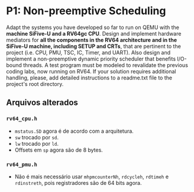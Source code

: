 # P1: Non-preemptive Scheduling

Adapt the systems you have developed so far to run on QEMU with the **machine SiFive-U and a RV64gc CPU**. 
Design and implement hardware mediators for **all the components in the RV64 architecture and in the SiFive-U machine, including SETUP and CRTs**, that are pertinent to the project (i.e. CPU, PMU, TSC, IC, Timer, and UART).
Also design and implement a non-preemptive dynamic priority scheduler that benefits I/O-bound threads.
A test program must be modeled to revalidate the previous coding labs, now running on RV64.
If your solution requires additional handling, please, add detailed instructions to a readme.txt file to the project's root directory.

## Arquivos alterados

### `rv64_cpu.h`

- `mstatus.SD` agora é de acordo com a arquitetura.
- `sw` trocado por `sd`.
- `lw` trocado por `ld`.
- Offsets em `sp` agora são de 8 bytes.

### `rv64_pmu.h`

- Não é mais necessário usar `mhpmcounterNh`, `rdcycleh`, `rdtimeh` e `rdinstreth`, pois registradores são de 64 bits agora.